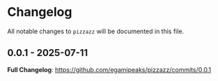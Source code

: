 # Changelog

All notable changes to `pizzazz` will be documented in this file.

## 0.0.1 - 2025-07-11

**Full Changelog**: https://github.com/egamipeaks/pizzazz/commits/0.0.1
